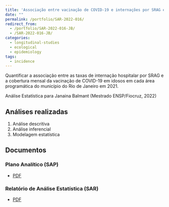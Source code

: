 ```yaml
---
title: 'Associação entre vacinação de COVID-19 e internações por SRAG em idosos nas áreas programáticas do Rio de Janeiro/RJ em 2021'
date: ""
permalink: /portfolio/SAR-2022-016/
redirect_from:
  - /portfolio/SAR-2022-016-JB/
  - /SAR-2022-016-JB/
categories:
  - longitudinal-studies
  - ecological
  - epidemiology
tags:
  - incidence
---
```


Quantificar a associação entre as taxas de internação hospitalar por SRAG e a cobertura mensal da vacinação de COVID-19 em idosos em cada área programática do município do Rio de Janeiro em 2021.

Análise Estatística para Janaina Balmant (Mestrado ENSP/Fiocruz, 2022)

## Análises realizadas

1. Análise descritiva
1. Análise inferencial
1. Modelagem estatística

## Documentos

### Plano Analítico (SAP)

- [PDF][sap]

### Relatório de Análise Estatística (SAR)

- [PDF][sar]

<!-- ## Análises associadas -->

<!-- Esta análise é parte de um projeto maior e é suportada por outras análises, disponíveis abaixo. -->

<!-- **[assoc_title]** -->

<!-- <[assoc_link]> -->

<!-- --- -->

[sap]: /files/SAP-2022-016-JB-v02.pdf
[sar]: /files/SAR-2022-016-JB-v02.pdf
